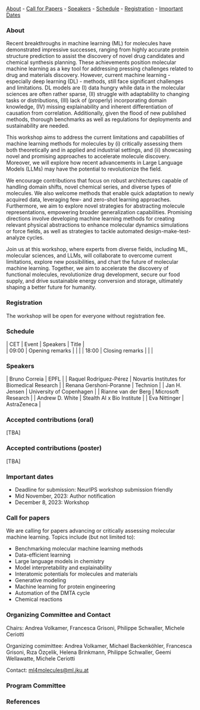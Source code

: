 [About](#about) - [Call for Papers](#call-for-papers) - [Speakers](#speakers) - [Schedule](#schedule) - [Registration](#registration) - [Important Dates](#important-dates)

### About

Recent breakthroughs in machine learning (ML) for molecules have demonstrated impressive successes, ranging from highly accurate protein structure prediction to assist the discovery of novel drug candidates and chemical synthesis planning. These achievements position molecular machine learning as a key tool for addressing pressing challenges related to drug and materials discovery. However, current machine learning - especially deep learning (DL) - methods, still face significant challenges and limitations. DL models are (I) data hungry while data in the molecular sciences are often rather sparse, (II) struggle with adaptability to changing tasks or distributions, (III) lack of (properly) incorporating domain knowledge, (IV) missing explainability and inherent differentiation of causation from correlation. Additionally, given the flood of new published methods, thorough benchmarks as well as regulations for deployments and sustainability are needed. 

This workshop aims to address the current limitations and capabilities of machine learning methods for molecules by (i) critically assessing them both theoretically and in applied and industrial settings, and (ii) showcasing novel and promising approaches to accelerate molecule discovery. Moreover, we will explore how recent advancements in Large Language Models (LLMs) may have the potential to revolutionize the field. 

We encourage contributions that focus on robust architectures capable of handling domain shifts, novel chemical series, and diverse types of molecules. We also welcome methods that enable quick adaptation to newly acquired data, leveraging few- and zero-shot learning approaches. Furthermore, we aim to explore novel strategies for abstracting molecule representations, empowering broader generalization capabilities. Promising directions involve developing machine learning methods for creating relevant physical abstractions to enhance molecular dynamics simulations or force fields, as well as strategies to tackle automated design-make-test-analyze cycles.

Join us at this workshop, where experts from diverse fields, including ML, molecular sciences, and LLMs, will collaborate to overcome current limitations, explore new possibilities, and chart the future of molecular machine learning. Together, we aim to accelerate the discovery of functional molecules, revolutionize drug development, secure our food supply, and drive sustainable energy conversion and storage, ultimately shaping a better future for humanity.

### Registration
The workshop will be open for everyone without registration fee. 

### Schedule 


| CET             | Event              |        Speakers          |   Title     |                                                                 
| 09:00           | Opening remarks            |                       |             | 
| 18:00           | Closing remarks     |                          |        | 


### Speakers


| Bruno Correia            | EPFL             |
| Raquel Rodríguez-Pérez             | Novartis Institutes for Biomedical Research             |
| Renana Gershoni-Poranne             | Technion             |
| Jan H. Jensen             | University of Copenhagen             |
| Rianne van der Berg             | Microsoft Research             |
| Andrew D. White             | Stealth AI x Bio Institute             |
| Eva Nittinger             | AstraZeneca             |


### Accepted contributions (oral)
[TBA]

### Accepted contributions (poster)
[TBA]

### Important dates
 - Deadline for submission: NeurIPS workshop submission friendly
- Mid November, 2023: Author notification
 - December 8, 2023: Workshop

### Call for papers
We are calling for papers advancing or critically assessing molecular machine learning. Topics include (but not limited to):  

- Benchmarking molecular machine learning methods
- Data-efficient learning
- Large language models in chemistry
- Model interpretability and explainability
- Interatomic potentials for molecules and materials
- Generative modeling
- Machine learning for protein engineering
- Automation of the DMTA cycle
- Chemical reactions

### Organizing Committee and Contact
Chairs: Andrea Volkamer, Francesca Grisoni, Philippe Schwaller, Michele Ceriotti

Organizing comimittee: Andrea Volkamer, Michael Backenköhler, Francesca Grisoni, Rıza Özçelik, Helena Brinkmann, Philippe Schwaller, Geemi Wellawatte, Michele Ceriotti

Contact: [ml4molecules@ml.jku.at](ml4molecules@ml.jku.at)

### Program Committee

### References
